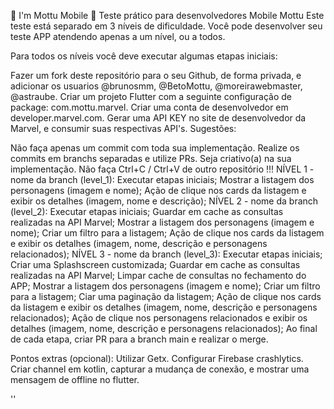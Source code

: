 🛵 I'm Mottu Mobile 🛵
Teste prático para desenvolvedores Mobile Mottu
Este teste está separado em 3 níveis de dificuldade. Você pode desenvolver seu teste APP atendendo apenas a um nível, ou a todos.

Para todos os níveis você deve executar algumas etapas iniciais:

Fazer um fork deste repositório para o seu Github, de forma privada, e adicionar os usuarios @brunosmm, @BetoMottu, @moreirawebmaster, @astraube.
Criar um projeto Flutter com a seguinte configuração de package: com.mottu.marvel.
Criar uma conta de desenvolvedor em developer.marvel.com.
Gerar uma API KEY no site de desenvolvedor da Marvel, e consumir suas respectivas API's.
Sugestões:

Não faça apenas um commit com toda sua implementação.
Realize os commits em branchs separadas e utilize PRs.
Seja criativo(a) na sua implementação.
Não faça Ctrl+C / Ctrl+V de outro repositório !!!
NÍVEL 1 - nome da branch (level_1):
Executar etapas iniciais;
Mostrar a listagem dos personagens (imagem e nome);
Ação de clique nos cards da listagem e exibir os detalhes (imagem, nome e descrição);
NÍVEL 2 - nome da branch (level_2):
Executar etapas iniciais;
Guardar em cache as consultas realizadas na API Marvel;
Mostrar a listagem dos personagens (imagem e nome);
Criar um filtro para a listagem;
Ação de clique nos cards da listagem e exibir os detalhes (imagem, nome, descrição e personagens relacionados);
NÍVEL 3 - nome da branch (level_3):
Executar etapas iniciais;
Criar uma Splashscreen customizada;
Guardar em cache as consultas realizadas na API Marvel;
Limpar cache de consultas no fechamento do APP;
Mostrar a listagem dos personagens (imagem e nome);
Criar um filtro para a listagem;
Ciar uma paginação da listagem;
Ação de clique nos cards da listagem e exibir os detalhes (imagem, nome, descrição e personagens relacionados);
Ação de clique nos personagens relacionados e exibir os detalhes (imagem, nome, descrição e personagens relacionados);
Ao final de cada etapa, criar PR para a branch main e realizar o merge.

Pontos extras (opcional):
Utilizar Getx.
Configurar Firebase crashlytics.
Criar channel em kotlin, capturar a mudança de conexão, e mostrar uma mensagem de offline no flutter.

''